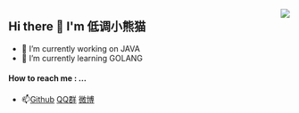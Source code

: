<!--
### Hi there 👋  How to reach me: ... [Github](https://github.com/java-aodeng) [QQ群](http://qm.qq.com/cgi-bin/qm/qr?k=YDcZoqa_Tsu2H-y-35vfFkBYYNoioYvI&group_code=756796932) [微博](https://weibo.com/aodeng520)

<!--
**java-aodeng/java-aodeng** is a ✨ _special_ ✨ repository because its `README.md` (this file) appears on your GitHub profile.

Here are some ideas to get you started:

- 🔭 I’m currently working on ...
- 🌱 I’m currently learning ...
- 👯 I’m looking to collaborate on ...
- 🤔 I’m looking for help with ...
- 💬 Ask me about ...
- 📫 How to reach me: ...
- 😄 Pronouns: ...
- ⚡ Fun fact: ...
- 🔭 I’m currently working on JAVA
- 🌱 I’m currently learning GOLANG

[![Saving's github stats](https://github-readme-stats.vercel.app/api?username=java-aodeng&show_icons=true&bg_color=24292e&title_color=ffffff&text_color=ffffff)](https://github.com/java-aodeng)
-->


<!--<img align="right" src="https://github-readme-stats.vercel.app/api?username=java-aodeng&count_private=true&show_icons=true&hide_title=true" />-->

<a href="https://github.com/java-aodeng"><img align="right" src="https://github-readme-stats.vercel.app/api?username=java-aodeng&show_icons=true" /></a>

## Hi there 👋 I'm 低调小熊猫

- 🔭 I’m currently working on JAVA
- 🌱 I’m currently learning GOLANG

#### How to reach me : ...

- 📫[Github](https://github.com/java-aodeng) [QQ群](http://qm.qq.com/cgi-bin/qm/qr?k=YDcZoqa_Tsu2H-y-35vfFkBYYNoioYvI&group_code=756796932) [微博](https://weibo.com/aodeng520)
